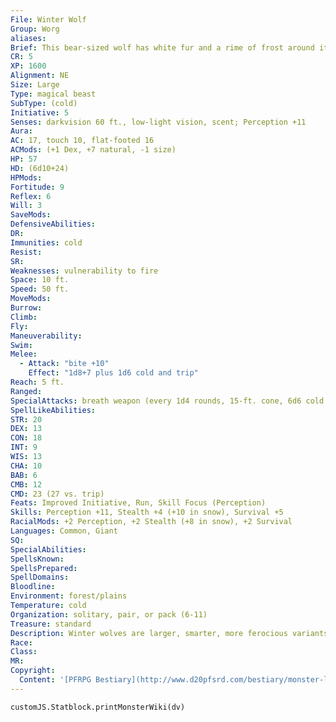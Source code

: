 ```yaml
---
File: Winter Wolf
Group: Worg
aliases: 
Brief: This bear-sized wolf has white fur and a rime of frost around its muzzle. Its eyes are pale blue, almost white in color.
CR: 5
XP: 1600
Alignment: NE
Size: Large
Type: magical beast
SubType: (cold)
Initiative: 5
Senses: darkvision 60 ft., low-light vision, scent; Perception +11
Aura: 
AC: 17, touch 10, flat-footed 16
ACMods: (+1 Dex, +7 natural, -1 size)
HP: 57
HD: (6d10+24)
HPMods: 
Fortitude: 9
Reflex: 6
Will: 3
SaveMods: 
DefensiveAbilities: 
DR: 
Immunities: cold
Resist: 
SR: 
Weaknesses: vulnerability to fire
Space: 10 ft.
Speed: 50 ft.
MoveMods: 
Burrow: 
Climb: 
Fly: 
Maneuverability: 
Swim: 
Melee: 
  - Attack: "bite +10"
    Effect: "1d8+7 plus 1d6 cold and trip"
Reach: 5 ft.
Ranged: 
SpecialAttacks: breath weapon (every 1d4 rounds, 15-ft. cone, 6d6 cold damage, Reflex half DC 17)
SpellLikeAbilities: 
STR: 20
DEX: 13
CON: 18
INT: 9
WIS: 13
CHA: 10
BAB: 6
CMB: 12
CMD: 23 (27 vs. trip)
Feats: Improved Initiative, Run, Skill Focus (Perception)
Skills: Perception +11, Stealth +4 (+10 in snow), Survival +5
RacialMods: +2 Perception, +2 Stealth (+8 in snow), +2 Survival
Languages: Common, Giant
SQ: 
SpecialAbilities: 
SpellsKnown: 
SpellsPrepared: 
SpellDomains: 
Bloodline: 
Environment: forest/plains
Temperature: cold
Organization: solitary, pair, or pack (6-11)
Treasure: standard
Description: Winter wolves are larger, smarter, more ferocious variants of worgs with white fur and a deadly breath weapon. A typical winter wolf is 8 feet long, stands 4-1/2 feet tall at the shoulder, and weighs about 450 pounds. Winter wolves will often ally themselves with frost giants, hill giants, and other large humanoids, serving entire tribes of giants as both scouts and guards.
Race: 
Class: 
MR: 
Copyright:
  Content: '[PFRPG Bestiary](http://www.d20pfsrd.com/bestiary/monster-listings/magical-beasts/winter-wolf)'
---
```

```dataviewjs
customJS.Statblock.printMonsterWiki(dv)
```
